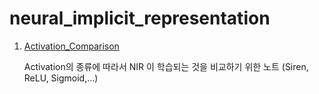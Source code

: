 # neural_implicit_representation


1. [Activation_Comparison](activation_comparison/)

    Activation의 종류에 따라서 NIR 이 학습되는 것을 비교하기 위한 노트 (Siren, ReLU, Sigmoid,...)
